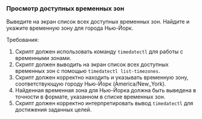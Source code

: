 
### Просмотр доступных временных зон

Выведите на экран список всех доступных временных зон. Найдите и укажите временную зону для города Нью-Йорк.

Требования:
1. Скрипт должен использовать команду `timedatectl` для работы с временными зонами. 
2. Скрипт должен выводить на экран список всех доступных временных зон с помощью `timedatectl list-timezones`. 
3. Скрипт должен корректно находить и указывать временную зону, соответствующую городу Нью-Йорк (America/New_York). 
4. Найденная временная зона для Нью-Йорка должна быть выведена в точности в формате, указанном в списке временных зон. 
5. Скрипт должен корректно интерпретировать вывод `timedatectl` для достижения заданных целей.